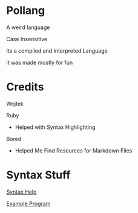 # Pollang
A weird language

Case Insensitive

Its a compiled and Interpreted Language

it was made mostly for fun

# Credits

Wojtek

Ruby
- Helped with Syntax Highlighting
  
Bored
- Helped Me Find Resources for Markdown Files

# Syntax Stuff

[Syntax Help](../main/Syntax.md)

[Example Program](../main/Pollang-Examples/Main.plm)
